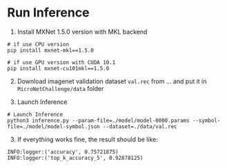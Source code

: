 # Run Inference

1. Install MXNet 1.5.0 version with MKL backend
```
# if use CPU version
pip install mxnet-mkl==1.5.0

# if use GPU version with CUDA 10.1
pip install mxnet-cu101mkl==1.5.0
```

2. Download imagenet validation dataset `val.rec` from ... and put it in `MicroNetChallenge/data` folder

3. Launch Inference
```
# Launch Inference
python3 inference.py --param-file=./model/model-0000.params --symbol-file=./model/model-symbol.json --dataset=./data/val.rec
```

3. If everything works fine, the result should be like:
```
INFO:logger:('accuracy', 0.75721875)
INFO:logger:('top_k_accuracy_5', 0.92878125)
```
